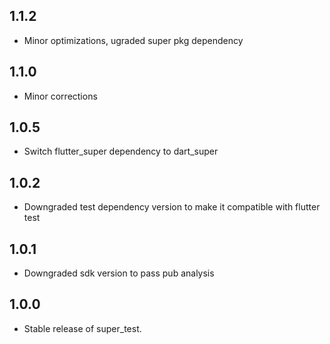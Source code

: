 ## 1.1.2

- Minor optimizations, ugraded super pkg dependency

## 1.1.0

- Minor corrections

## 1.0.5

- Switch flutter_super dependency to dart_super

## 1.0.2

- Downgraded test dependency version to make it compatible with flutter test

## 1.0.1

- Downgraded sdk version to pass pub analysis

## 1.0.0

- Stable release of super_test.

